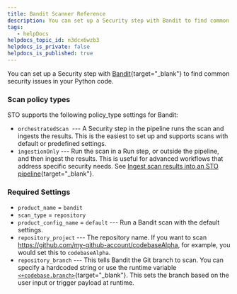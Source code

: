 ```yaml
---
title: Bandit Scanner Reference
description: You can set up a Security step with Bandit to find common security issues in your Python code.
tags: 
   - helpDocs
helpdocs_topic_id: n3dcx6wzb3
helpdocs_is_private: false
helpdocs_is_published: true
---
```


You can set up a Security step with
[Bandit](https://bandit.readthedocs.io/en/latest/){target="_blank"} to
find common security issues in your Python code.

### Scan policy types

STO supports the following policy_type settings for Bandit:

-   `orchestratedScan`  --- A Security step in the pipeline runs the
    scan and ingests the results. This is the easiest to set up and
    supports scans with default or predefined settings.
-   `ingestionOnly` --- Run the scan in a Run step, or outside the
    pipeline, and then ingest the results. This is useful for advanced
    workflows that address specific security needs. See [Ingest scan
    results into an STO
    pipeline](https://docs.harness.io/article/ijkyokxrot){target="_blank"}.

### Required Settings

-   `product_name` = `bandit`
-   `scan_type` = `repository`
-   `product_config_name` = `default` --- Run a Bandit scan with the
    default settings.
-   `repository_project` --- The repository name. If you want to scan
    https://github.com/my-github-account/codebaseAlpha, for example, you
    would set this to `codebaseAlpha`.
-   `repository_branch` --- This tells Bandit the Git branch to scan.
    You can specify a hardcoded string or use the runtime variable
    [`<+codebase.branch>`](https://docs.harness.io/article/576gjpak61-built-in-cie-codebase-variables-reference){target="_blank"}.
    This sets the branch based on the user input or trigger payload at
    runtime.
